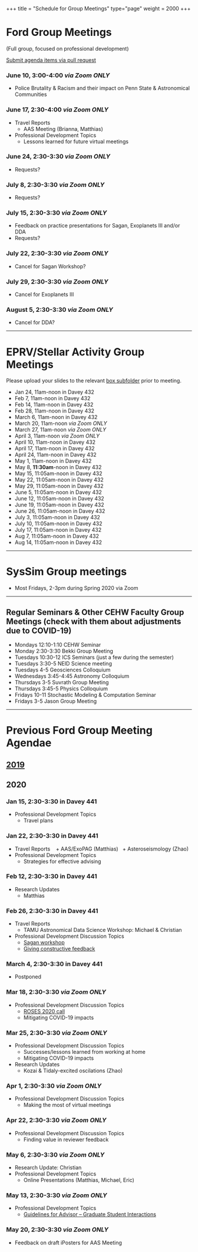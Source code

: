 +++
title = "Schedule for Group Meetings"
type="page"
weight = 2000
+++

# Ford Group Meetings 
(Full group, focused on professional development)

[Submit agenda items via pull request](https://github.com/eford/GroupLabManual/blob/master/content/schedule/_index.md)


### June 10, 3:00-4:00  *via Zoom ONLY*
- Police Brutality & Racism and their impact on Penn State & Astronomical Communities 

### June 17, 2:30-4:00  *via Zoom ONLY*
- Travel Reports
   + AAS Meeting (Brianna, Matthias)
- Professional Development Topics
   + Lessons learned for future virtual meetings

### June 24, 2:30-3:30  *via Zoom ONLY*
- Requests?

### July 8, 2:30-3:30  *via Zoom ONLY*
- Requests?

### July 15, 2:30-3:30  *via Zoom ONLY*
- Feedback on practice presentations for Sagan, Exoplanets III and/or DDA
- Requests?

### July 22, 2:30-3:30  *via Zoom ONLY*
- Cancel for Sagan Workshop?

### July 29, 2:30-3:30  *via Zoom ONLY*
- Cancel for Exoplanets III

### August 5, 2:30-3:30  *via Zoom ONLY*
- Cancel for DDA?


------------------------------

# EPRV/Stellar Activity Group Meetings
Please upload your slides to the relevant [box subfolder](https://psu.app.box.com/folder/73137281610) prior to meeting.

- Jan 24, 11am-noon in Davey 432
- Feb  7, 11am-noon in Davey 432
- Feb 14, 11am-noon in Davey 432
- Feb 28, 11am-noon in Davey 432
- March  6, 11am-noon in Davey 432
- March 20, 11am-noon *via Zoom ONLY*
- March 27, 11am-noon *via Zoom ONLY*
- April  3, 11am-noon *via Zoom ONLY*
- April 10, 11am-noon in Davey 432
- April 17, 11am-noon in Davey 432
- April 24, 11am-noon in Davey 432
- May  1, 11am-noon in Davey 432
- May  8, **11:30am**-noon in Davey 432
- May 15, 11:05am-noon in Davey 432
- May 22, 11:05am-noon in Davey 432
- May 29, 11:05am-noon in Davey 432
- June  5, 11:05am-noon in Davey 432
- June 12, 11:05am-noon in Davey 432
- June 19, 11:05am-noon in Davey 432
- June 26, 11:05am-noon in Davey 432
- July  3, 11:05am-noon in Davey 432
- July 10, 11:05am-noon in Davey 432
- July 17, 11:05am-noon in Davey 432
- Aug   7, 11:05am-noon in Davey 432
- Aug  14, 11:05am-noon in Davey 432

------------------------------

# SysSim Group meetings
- Most Fridays, 2-3pm during Spring 2020 via Zoom

------------------------------
## Regular Seminars & Other CEHW Faculty Group Meetings (check with them about adjustments due to COVID-19)
- Mondays 12:10-1:10 CEHW Seminar
- Monday 2:30-3:30 Bekki Group Meeting
- Tuesdays 10:30-12 ICS Seminars (just a few during the semester)
- Tuesdays 3:30-5 NEID Science meeting
- Tuesdays 4-5 Geosciences Colloquium
- Wednesdays 3:45-4:45 Astronomy Colloquium
- Thursdays 3-5 Suvrath Group Meeting
- Thursdays 3:45-5 Physics Colloquium
- Fridays 10-11 Stochastic Modeling & Computation Seminar
- Fridays 3-5 Jason Group Meeting


------------------------------
# Previous Ford Group Meeting Agendae
## [2019](2019)

## 2020
### Jan 15, 2:30-3:30 in Davey 441
- Professional Development Topics
   + Travel plans 

### Jan 22, 2:30-3:30 in Davey 441
- Travel Reports
   + AAS/ExoPAG (Matthias)
   + Asteroseismology (Zhao)
- Professional Development Topics
   + Strategies for effective advising

### Feb 12, 2:30-3:30 in Davey 441
- Research Updates
   + Matthias

### Feb 26, 2:30-3:30 in Davey 441
- Travel Reports
   + TAMU Astronomical Data Science Workshop: Michael & Christian
- Professional Development Discussion Topics
   + [Sagan workshop](http://nexsci.caltech.edu/workshop/2020/)
   + [Giving constructive feedback](https://www.nytimes.com/2020/02/24/smarter-living/how-to-give-helpful-feedback.html)

### March 4, 2:30-3:30 in Davey 441
- Postponed

### Mar 18, 2:30-3:30 *via Zoom ONLY*
- Professional Development Discussion Topics
   + [ROSES 2020 call](http://solicitation.nasaprs.com/ROSES2020)
   + Mitigating COVID-19 impacts

### Mar 25, 2:30-3:30 *via Zoom ONLY*
- Professional Development Discussion Topics
   + Successes/lessons learned from working at home
   + Mitigating COVID-19 impacts
- Research Updates
   + Kozai & Tidaly-excited oscilations (Zhao)

### Apr  1, 2:30-3:30 *via Zoom ONLY*
- Professional Development Discussion Topics
   + Making the most of virtual meetings

### Apr 22, 2:30-3:30  *via Zoom ONLY*
- Professional Development Discussion Topics
   + Finding value in reviewer feedback

### May  6, 2:30-3:30  *via Zoom ONLY*
- Research Update: Christian
- Professional Development Topics
   + Online Presentations (Matthias, Michael, Eric)

### May  13, 2:30-3:30  *via Zoom ONLY*
- Professional Development Topics
   + [Guidelines for Advisor – Graduate Student Interactions](https://grad-activity.science.psu.edu/node/1)

### May  20, 2:30-3:30  *via Zoom ONLY*
- Feedback on draft iPosters for AAS Meeting

